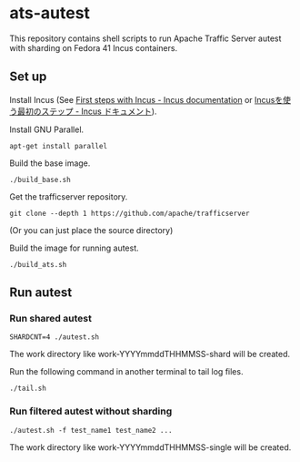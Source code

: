 # ats-autest

This repository contains shell scripts to run Apache Traffic Server autest with sharding on Fedora 41 Incus containers.

## Set up

Install Incus (See [First steps with Incus - Incus documentation](https://linuxcontainers.org/incus/docs/main/tutorial/first_steps/) or [Incusを使う最初のステップ - Incus ドキュメント](https://incus-ja.readthedocs.io/ja/latest/tutorial/first_steps/)).

Install GNU Parallel.
```
apt-get install parallel
```

Build the base image.
```
./build_base.sh
```

Get the trafficserver repository.
```
git clone --depth 1 https://github.com/apache/trafficserver
```
(Or you can just place the source directory)

Build the image for running autest.
```
./build_ats.sh
```

## Run autest

### Run shared autest

```
SHARDCNT=4 ./autest.sh
```

The work directory like work-YYYYmmddTHHMMSS-shard will be created.


Run the following command in another terminal to tail log files.
```
./tail.sh
```

### Run filtered autest without sharding

```
./autest.sh -f test_name1 test_name2 ...
```

The work directory like work-YYYYmmddTHHMMSS-single will be created.
